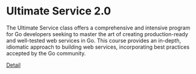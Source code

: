 # Ultimate Service 2.0

The Ultimate Service class offers a comprehensive and intensive program for Go developers seeking to master the art of creating production-ready and well-tested web services in Go. This course provides an in-depth, idiomatic approach to building web services, incorporating best practices accepted by the Go community. 

[Detail](https://eduitfree.com/courses/ultimate-service-2-0)